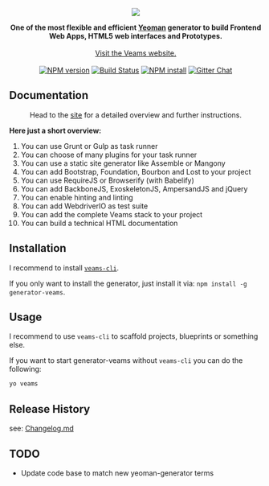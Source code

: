 <p align="center"><img src="http://veams.org/img/svg/icons/veams-generator.svg"></p>

<p align="center">
	<strong>One of the most flexible and efficient <a href="http://yeoman.io">Yeoman</a> generator to build Frontend Web Apps, HTML5 web interfaces and Prototypes.</strong>
	<br><br>
	<a href="http://veams.org">Visit the Veams website.</a><br><br>
	<a href="http://badge.fury.io/js/generator-veams"><img src="https://badge.fury.io/js/generator-veams.svg" alt="NPM version" /></a>
	<a href="https://travis-ci.org/Sebastian-Fitzner/generator-veams"><img src="https://travis-ci.org/Sebastian-Fitzner/generator-veams.svg" alt="Build Status" /></a>
	<a href="https://nodei.co/npm/generator-veams/"><img src="https://nodei.co/npm/generator-veams.png?mini=true" alt="NPM install" /></a>
	<a href="https://gitter.im/Sebastian-Fitzner/Veams?utm_source=badge&utm_medium=badge&utm_campaign=pr-badge"><img src="https://badges.gitter.im/Sebastian-Fitzner/Veams.svg" alt="Gitter Chat" /></a>
</p>

## Documentation

<p align="center">Head to the <a href="http://veams.org/">site</a> for a detailed overview and further instructions.</p>

**Here just a short overview:**

1. You can use Grunt or Gulp as task runner
2. You can choose of many plugins for your task runner
3. You can use a static site generator like Assemble or Mangony
4. You can add Bootstrap, Foundation, Bourbon and Lost to your project
5. You can use RequireJS or Browserify (with Babelify) 
6. You can add BackboneJS, ExoskeletonJS, AmpersandJS and jQuery 
7. You can enable hinting and linting
8. You can add WebdriverIO as test suite
9. You can add the complete Veams stack to your project
10. You can build a technical HTML documentation

## Installation

I recommend to install [`veams-cli`](https://github.com/Veams/veams-cli).

If you only want to install the generator, just install it via: `npm install -g generator-veams`.

## Usage 

I recommend to use `veams-cli` to scaffold projects, blueprints or something else.

If you want to start generator-veams without `veams-cli` you can do the following:

```bash
yo veams
```

## Release History
see: [Changelog.md](CHANGELOG.md)

## TODO
- Update code base to match new yeoman-generator terms